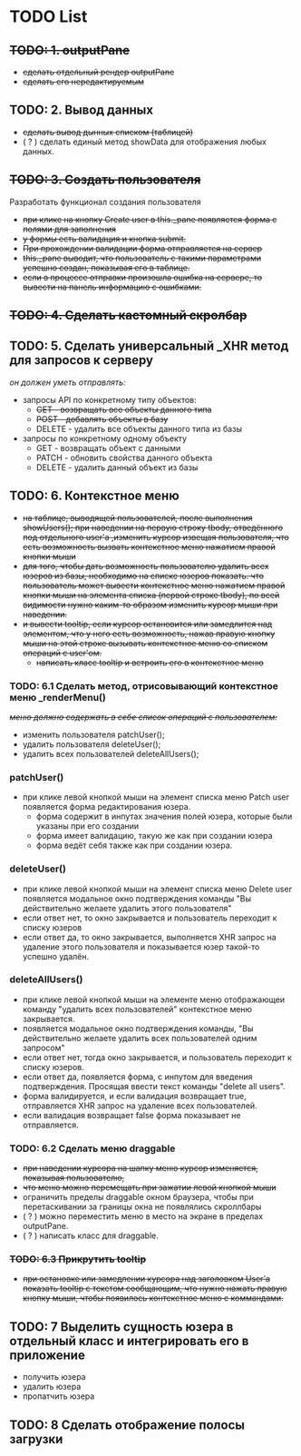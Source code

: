 # TODO List

## ~~TODO: 1. outputPane~~

* ~~сделать отдельный рендер outputPane~~
* ~~сделать его нередактируемым~~

## TODO: 2. Вывод данных

* ~~сделать вывод дынных списком (таблицей)~~
* ( ? ) сделать единый метод showData для отображения любых данных.

## ~~TODO: 3. Создать пользователя~~

Разработать функционал создания пользователя

* ~~при клике на кнопку Create user в this._pane появляется форма с полями для заполнения~~
* ~~у формы есть валидация и кнопка submit.~~
* ~~При прохождении вaлидации форма отправляется на сервер~~
* ~~this._pane выводит, что пользователь с такими параметрами успешно создан, показывая его в таблице.~~
* ~~если в процессе отправки произошла ошибка на сервере, то вывести на панель информацию с ошибками.~~

## ~~TODO: 4. Сделать кастомный скролбар~~

## TODO: 5. Сделать универсальный _XHR метод для запросов к серверу

*он должен уметь отправлять:*

* запросы API по конкретному типу объектов:
  * ~~GET - возвращать все объекты данного типа~~
  * ~~POST - добавлять объекты в базу~~
  * DELETE - удалить все объекты данного типа из базы
* запросы по конкретному одному объекту
  * GET - возвращать объект с данными
  * PATCH - обновить свойства данного объекта
  * DELETE - удалить данный объект из базы

## TODO: 6. Контекстное меню

* ~~на таблице, выводящей пользователей, после выполнения showUsers(); при наведении на первую строку tbody, отведённого под отдельного user'а ,изменить курсор извещая пользователя, что есть возможность вызвать контекстное меню нажатием правой кнопки мыши~~
* ~~для того, чтобы дать возможность пользователю удалить всех юзеров из базы, необходимо на списке юзеров показать. что пользователь может вывести контекстное меню нажатием правой кнопки мыши на элемента списка (первой строке tbody), по всей видимости нужно каким-то образом изменить курсор мыши при наведении.~~
* ~~и вывести tooltip, если курсор остановится или замедлится над элементом, что у него есть возможность, нажав правую кнопку мыши на этой строке вызывать контекстное меню со списком операций с user'ом.~~
  * ~~написать класс tooltip и встроить его в контекстное меню~~

### TODO: 6.1 Сделать метод, отрисовывающий контекстное меню _renderMenu()

~~*меню должно содержать в себе список операций с пользователем:*~~

* изменить пользователя patchUser();
* удалить пользователя deleteUser();
* удалить всех пользователей deleteAllUsers();

### patchUser()

* при клике левой кнопкой мыши на элемент списка меню Patch user появляется форма редактирования юзера.
  * форма содержит в инпутах значения полей юзера, которые были указаны при его создании
  * форма имеет валидацию, такую же как при создании юзера
  * форма ведёт себя также как при создании юзера.

### deleteUser()

* при клике левой кнопкой мыши на элемент списка меню Delete user появляется модальное окно подтверждения команды "Вы действительно желаете удалить этого пользователя"
* если ответ нет, то окно закрывается и пользователь переходит к списку юзеров
* если ответ да, то окно закрывается, выполняется XHR запрос на удаление этого пользователя и показывается юзер такой-то успешно удалён.

### deleteAllUsers()

* при клике левой кнопкой мыши на элементе меню отображающеи команду "удалить всех пользователей" контекстное меню закрывается.
* появляется модальное окно подтверждения команды, "Вы действительно желаете удалить всех пользователей одним запросом"
* если ответ нет, тогда окно закрывается, и пользователь переходит к списку юзеров.
* если ответ да, появляется форма, с инпутом для введения подтверждения. Просящая ввести текст команды "delete all users".
* форма валидируется, и если валидация возвращает true, отправляется XHR запрос на удаление всех пользователей.
* если валидация возвращает false форма показывает не отправляется.

### TODO: 6.2 Сделать меню draggable

* ~~при наведении курсора на шапку меню курсор изменяется, показывая пользователю,~~
* ~~что меню можно перемещать при зажатии левой кнопкой мыши~~
* ограничить пределы draggable окном браузера, чтобы при перетаскивании за границы окна не появлялись скроллбары
* ( ? ) можно переместить меню в место на экране в пределах outputPane.
* ( ? ) написать класс для draggable.

### ~~TODO: 6.3 Прикрутить tooltip~~

* ~~при остановке или замедлении курсора над заголовком User'a показать tooltip с текстом сообщающим, что нужно нажать правую кнопку мыши, чтобы появилось контекстное меню с коммандами.~~

## TODO: 7 Выделить сущность юзера в отдельный класс и интегрировать его в приложение

* получить юзера
* удалить юзера
* пропатчить юзера

## TODO: 8 Сделать отображение полосы загрузки